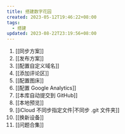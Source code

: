 ```yaml
---
title: 搭建数字花园
created: 2023-05-12T19:46:22+08:00
tags:
  - 搭建
updated: 2023-08-22T23:19:56+08:00
---
```


1. [[同步方案]]
2. [[发布方案]]
3. [[配置自定义域名]]
4. [[添加评论区]]
5. [[配置图床]]
6. [[配置 Google Analytics]]
7. [[本库自动提交到 GitHub]]
8. [[本地预览]]
9. [[iCloud 不同步指定文件|不同步 .git 文件夹]]
10. [[换新设备]]
11. [[问题合集]]

